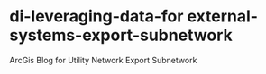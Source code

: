 # di-leveraging-data-for external-systems-export-subnetwork
 ArcGis Blog for Utility Network Export Subnetwork
